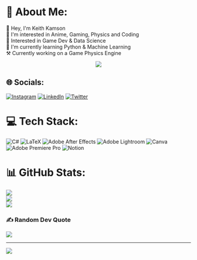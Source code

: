 # 💫 About Me:
👋 Hey, I'm Keith Kamson<br>👀 I'm interested in Anime, Gaming, Physics and Coding<br>🔭 Interested in Game Dev & Data Science<br>🌱 I'm currently learning Python & Machine Learning<br>⚒️ Currently working on a Game Physics Engine

<div align="center"><img src="https://spotify-github-profile.vercel.app/api/view?uid=49r42h242cfvpsu8pxhxmyp9h&cover_image=true&theme=default&show_offline=true&background_color=121212&interchange=true&bar_color=53b14f&bar_color_cover=true" /></div>  


## 🌐 Socials:
[![Instagram](https://img.shields.io/badge/Instagram-%23E4405F.svg?logo=Instagram&logoColor=white)](https://instagram.com/keithkamson) [![LinkedIn](https://img.shields.io/badge/LinkedIn-%230077B5.svg?logo=linkedin&logoColor=white)](https://linkedin.com/in/keithkamson) [![Twitter](https://img.shields.io/badge/Twitter-%231DA1F2.svg?logo=Twitter&logoColor=white)](https://twitter.com/keithkamson) 

# 💻 Tech Stack:
![C#](https://img.shields.io/badge/c%23-%23239120.svg?style=flat&logo=c-sharp&logoColor=white) ![LaTeX](https://img.shields.io/badge/latex-%23008080.svg?style=flat&logo=latex&logoColor=white) ![Adobe After Effects](https://img.shields.io/badge/Adobe%20After%20Effects-9999FF.svg?style=flat&logo=Adobe%20After%20Effects&logoColor=white) ![Adobe Lightroom](https://img.shields.io/badge/Adobe%20Lightroom-31A8FF.svg?style=flat&logo=Adobe%20Lightroom&logoColor=white) ![Canva](https://img.shields.io/badge/Canva-%2300C4CC.svg?style=flat&logo=Canva&logoColor=white) ![Adobe Premiere Pro](https://img.shields.io/badge/Adobe%20Premiere%20Pro-9999FF.svg?style=flat&logo=Adobe%20Premiere%20Pro&logoColor=white) ![Notion](https://img.shields.io/badge/Notion-%23000000.svg?style=flat&logo=notion&logoColor=white)
# 📊 GitHub Stats:
![](https://github-readme-stats.vercel.app/api?username=keithkamson&theme=dark&hide_border=false&include_all_commits=false&count_private=false)<br/>
![](https://github-readme-streak-stats.herokuapp.com/?user=keithkamson&theme=dark&hide_border=false)<br/>
![](https://github-readme-stats.vercel.app/api/top-langs/?username=keithkamson&theme=dark&hide_border=false&include_all_commits=false&count_private=false&layout=compact)

### ✍️ Random Dev Quote
![](https://quotes-github-readme.vercel.app/api?type=horizontal&theme=radical)

---
[![](https://visitcount.itsvg.in/api?id=keithkamson&icon=0&color=3)](https://visitcount.itsvg.in)

<!-- Proudly created with GPRM ( https://gprm.itsvg.in ) -->
